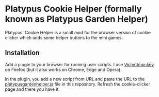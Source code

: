 # Platypus Cookie Helper (formally known as Platypus Garden Helper)
Platypus' Cookie Helper is a small mod for the browser version of cookie clicker which adds some helper buttons to the mini games.

## Installation

Add a plugin to your browser for running user scripts. I use [Violentmonkey](https://violentmonkey.github.io/) on Firefox (but it also works on Chrome, Edge and Opera).

In the plugin, you add a new script from URL and paste the URL to the [platypusgardenhelper.js](https://raw.githubusercontent.com/MaxPlay/PlatypusGardenHelper/main/platypusgardenhelper.js) file in this repository. Refresh the cookie-clicker page and there you have it.
